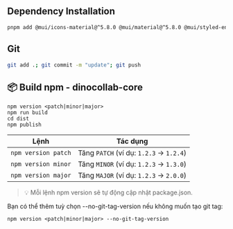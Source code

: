 ## Dependency Installation

```bash
pnpm add @mui/icons-material@^5.8.0 @mui/material@^5.8.0 @mui/styled-engine@^5.14.17 @mui/styles@^5.8.0 @mui/system@7.1.1 @mui/x-data-grid@^5.11.1 @mui/x-date-pickers@^5.0.0-beta.0 @reduxjs/toolkit@^1.8.1 axios@^0.27.2 chart.js@^3.0.0 clipboard-copy@^4.0.1 crypto-js@^4.1.1 events@^3.3.0 partner-local-lib@1.0.0 partner-oidc-auth@1.0.0 partner-oidc-auth-ui@1.0.1 react@^17.0.2 react-avatar-edit@^1.2.0 react-chartjs-2@^4.3.1 react-dom@^17.0.2 react-dropzone@^14.2.1 react-spring@^9.4.5 reactstrap@^9.0.2 redux@^4.2.0
```

## Git

```bash
git add .; git commit -m "update"; git push
```

## 📦 Build npm - dinocollab-core

```
npm version <patch|minor|major>
npm run build
cd dist
npm publish
```

| Lệnh                | Tác dụng                                |
| ------------------- | --------------------------------------- |
| `npm version patch` | Tăng `PATCH` (ví dụ: `1.2.3` → `1.2.4`) |
| `npm version minor` | Tăng `MINOR` (ví dụ: `1.2.3` → `1.3.0`) |
| `npm version major` | Tăng `MAJOR` (ví dụ: `1.2.3` → `2.0.0`) |

> 💡 Mỗi lệnh npm version sẽ tự động cập nhật package.json.

Bạn có thể thêm tuỳ chọn --no-git-tag-version nếu không muốn tạo git tag:

```
npm version <patch|minor|major> --no-git-tag-version
```
